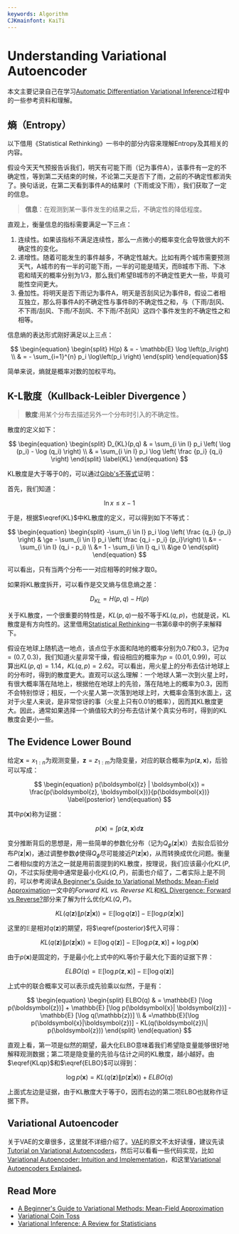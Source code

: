 ```yaml
---
keywords: Algorithm
CJKmainfont: KaiTi
---
```


# Understanding Variational Autoencoder

本文主要记录自己在学习[Automatic Differentiation Variational Inference](https://arxiv.org/abs/1603.00788)过程中的一些参考资料和理解。

## 熵（Entropy）

以下借用《Statistical Rethinking》一书中的部分内容来理解Entropy及其相关的内容。

假设今天天气预报告诉我们，明天有可能下雨（记为事件A），该事件有一定的不确定性，等到第二天结束的时候，不论第二天是否下了雨，之前的不确定性都消失了。换句话说，在第二天看到事件A的结果时（下雨或没下雨），我们获取了一定的信息。

> **信息**：在观测到某一事件发生的结果之后，不确定性的降低程度。

直观上，衡量信息的指标需要满足一下三点：

1. 连续性。如果该指标不满足连续性，那么一点微小的概率变化会导致很大的不确定性的变化。
1. 递增性。随着可能发生的事件越多，不确定性越大。比如有两个城市需要预测天气，A城市的有一半的可能下雨，一半的可能是晴天，而B城市下雨、下冰雹和晴天的概率分别为1/3，那么我们希望B城市的不确定性更大一些，毕竟可能性空间更大。
1. 叠加性。将明天是否下雨记为事件A，明天是否刮风记为事件B，假设二者相互独立，那么将事件A的不确定性与事件B的不确定性之和，与（下雨/刮风、不下雨/刮风、下雨/不刮风、不下雨/不刮风）这四个事件发生的不确定性之和相等。

信息熵的表达形式刚好满足以上三点：

$$
\begin{equation}
\begin{split}
H(p) & = - \mathbb{E} \log \left(p_i\right) \\
     & = - \sum_{i=1}^{n} p_i \log\left(p_i \right) 
\end{split}
\end{equation}$$

简单来说，熵就是概率对数的加权平均。

## K-L散度（Kullback-Leibler Divergence ）

> **散度**:用某个分布去描述另外一个分布时引入的不确定性。

散度的定义如下：

$$
\begin{equation}
\begin{split}
D_{KL}(p,q) & = \sum_{i \in I} p_i  \left( \log (p_i) - \log (q_i) \right) \\
       & = \sum_{i \in I} p_i \log \left( \frac {p_i} {q_i} \right) 
\end{split}
\label{KL}
\end{equation}
$$

KL散度是大于等于0的，可以通过[Gibb's不等式][Gibb's inequality]证明：

首先，我们知道：

$$
\begin{equation}
\ln x \le x - 1
\end{equation}
$$

于是，根据$\eqref{KL}$中KL散度的定义，可以得到如下不等式：

$$
\begin{equation}
\begin{split}
-\sum_{i \in I} p_i \log \left( \frac {q_i} {p_i} \right) & \ge - \sum_{i \in I} p_i \left( \frac {q_i - p_i} {p_i}\right) \\
 &= -\sum_{i \in I} (q_i - p_i) \\
 &= 1 - \sum_{i \in I} q_i \\
 &\ge 0
\end{split}
\end{equation}
$$

可以看出，只有当两个分布一一对应相等的时候才取0。

如果将KL散度拆开，可以看作是交叉熵与信息熵之差：

$$
\begin{equation}
D_{KL} = H(p,q) - H(p)
\end{equation}
$$

关于KL散度，一个很重要的特性是，$KL(p,q)$一般不等于$KL(q,p)$，也就是说，KL散度是有方向性的。这里借用[Statistical Rethinking][SR]一书第6章中的例子来解释下。

假设在地球上随机选一地点，该点位于水面和陆地的概率分别为0.7和0.3，记为$q=(0.7,0.3)$，我们知道火星非常干燥，假设相应的概率为$p=(0.01,0.99)$，可以算出$KL(p,q)=1.14$，$KL(q,p)=2.62$。可以看出，用火星上的分布去估计地球上的分布时，得到的散度更大。直观可以这么理解：一个地球人第一次到火星上时，有很大概率落在陆地上，根据他在地球上的先验，落在陆地上的概率为0.3，因而不会特别惊讶；相反，一个火星人第一次落到地球上时，大概率会落到水面上，这对于火星人来说，是非常惊讶的事（火星上只有0.01的概率），因而其KL散度更大。因此，通常如果选择一个熵值较大的分布去估计某个真实分布时，得到的KL散度会更小一些。

## The Evidence Lower Bound

给定$\boldsymbol{x} = x_{1:n}$为观测变量，$\boldsymbol{z}=z_{1:m}$为隐变量，对应的联合概率为$p(\boldsymbol{z}, \boldsymbol{x})$，后验可以写成：

$$
\begin{equation}
p(\boldsymbol{z} | \boldsymbol{x}) = \frac{p(\boldsymbol{z}, \boldsymbol{x})}{p(\boldsymbol{x})}
\label{posterior}
\end{equation}
$$

其中$p(\boldsymbol{x})$称为证据：

$$
\begin{equation}
p(\boldsymbol{x}) = \int p(\boldsymbol{z}, \boldsymbol{x})d\boldsymbol{z}
\end{equation}
$$

变分推断背后的思想是，用一些简单的参数化分布（记为$Q_{\phi}(\boldsymbol{z} | \boldsymbol{x})$）去拟合后验分布$P(\boldsymbol{z}|\boldsymbol{x})$，通过调整参数$\phi$使得$Q_{\phi}$尽可能接近$P(\boldsymbol{z}|\boldsymbol{x})$，从而转换成优化问题。衡量二者相似度的方法之一就是用前面提到的KL散度，按理说，我们应该最小化$KL(P,Q)$，不过实际使用中通常是最小化$KL(Q,P)$，前面也介绍了，二者实际上是不同的，可以参考阅读[A Beginner's Guide to Variational Methods: Mean-Field Approximation][]一文中的*Forward KL vs. Reverse KL*和[KL Divergence: Forward vs Reverse?](http://wiseodd.github.io/techblog/2016/12/21/forward-reverse-kl/)部分来了解为什么优化$KL(Q,P)$。

$$
\begin{equation}
KL(q(\boldsymbol{z}) \| p(\boldsymbol{z}|\boldsymbol{x})) = \mathbb{E} [ \log q(\boldsymbol{z})] - \mathbb{E} [\log p(\boldsymbol{z}|\boldsymbol{x})]
\end{equation}
$$

这里的$\mathbb{E}$是相对$q(\boldsymbol{z})$的期望，将$\eqref{posterior}$代入可得：

$$
\begin{equation}
KL(q(\boldsymbol{z}) \| p(\boldsymbol{z}|\boldsymbol{x})) = \mathbb{E} [ \log q(\boldsymbol{z})] - \mathbb{E} [\log p(\boldsymbol{z},\boldsymbol{x})] + \log p(\boldsymbol{x})
\label{KLqp}
\end{equation}
$$

由于$p(\boldsymbol{x})$是固定的，于是最小化上式中的KL等价于最大化下面的证据下界：

$$
\begin{equation}
ELBO(q) = \mathbb{E}[\log p(\boldsymbol{z},\boldsymbol{x})] - \mathbb{E} [\log q(\boldsymbol{z})]
\label{ELBO}
\end{equation}
$$

上式中的联合概率又可以表示成先验乘以似然，于是有：

$$
\begin{equation}
\begin{split}
ELBO(q) & = \mathbb{E} [\log p(\boldsymbol{z})] + \mathbb{E} [\log p(\boldsymbol{x}| \boldsymbol{z})] - \mathbb{E} [\log q(\mathbb{z})] \\
& =\mathbb{E}[\log p(\boldsymbol{x}|\boldsymbol{z})] - KL(q(\boldsymbol{z})\| p(\boldsymbol{z}))
\end{split}
\end{equation}
$$

直观上看，第一项是似然的期望，最大化ELBO意味着我们希望隐变量能够很好地解释观测数据；第二项是隐变量的先验与估计之间的KL散度，越小越好。由$\eqref{KLqp}$和$\eqref{ELBO}$可以得到：

$$
\begin{equation}
\log p(\boldsymbol{x}) = KL(q(\boldsymbol{z}) \| p(\boldsymbol{z}|\boldsymbol{x})) + ELBO(q)
\end{equation}
$$

上面式左边是证据，由于KL散度大于等于0，因而右边的第二项ELBO也就称作证据下界。

## Variational Autoencoder

关于VAE的文章很多，这里就不详细介绍了。[VAE][]的原文不太好读懂，建议先读[Tutorial on Variational Autoencoders][]，然后可以看看一些代码实现，比如[Variational Autoencoder: Intuition and Implementation](http://wiseodd.github.io/techblog/2016/12/10/variational-autoencoder/)，和这里[Variational Autoencoders Explained](http://kvfrans.com/variational-autoencoders-explained/)。

## Read More

- [A Beginner's Guide to Variational Methods: Mean-Field Approximation][]
- [Variational Coin Toss](http://www.openias.org/variational-coin-toss)
- [Variational Inference: A Review for Statisticians](https://arxiv.org/abs/1601.00670)

[Gibb's inequality]:https://en.wikipedia.org/wiki/Gibbs%27_inequality
[SR]:https://book.douban.com/subject/26607925/
[A Beginner's Guide to Variational Methods: Mean-Field Approximation]:http://blog.evjang.com/2016/08/variational-bayes.html
[Tutorial on Variational Autoencoders]:https://arxiv.org/abs/1606.05908
[VAE]:https://arxiv.org/abs/1312.6114